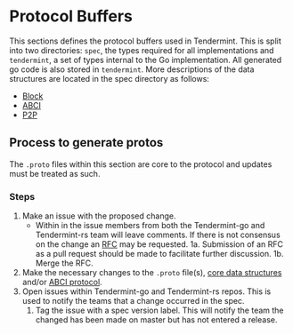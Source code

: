# Protocol Buffers

This sections defines the protocol buffers used in Tendermint. This is split into two directories: `spec`, the types required for all implementations and `tendermint`, a set of types internal to the Go implementation. All generated go code is also stored in `tendermint`. 
More descriptions of the data structures are located in the spec directory as follows:

- [Block](../spec/core/data_structures.md)
- [ABCI](../spec/abci/README.md)
- [P2P](../spec/p2p/messages/README.md)

## Process to generate protos

The `.proto` files within this section are core to the protocol and updates must be treated as such.

### Steps

1. Make an issue with the proposed change.
   - Within in the issue members from both the Tendermint-go and Tendermint-rs team will leave comments. If there is not consensus on the change an [RFC](../rfc/README.md) may be requested.
  1a. Submission of an RFC as a pull request should be made to facilitate further discussion.
  1b. Merge the RFC.
2. Make the necessary changes to the `.proto` file(s), [core data structures](../spec/core/data_structures.md) and/or [ABCI protocol](../spec/abci/apps.md).
3. Open issues within Tendermint-go and Tendermint-rs repos. This is used to notify the teams that a change occurred in the spec.
   1. Tag the issue with a spec version label. This will notify the team the changed has been made on master but has not entered a release.